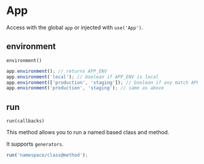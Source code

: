 # App

Access with the global `app` or injected with `use('App')`.


## environment
`environment()`

```js
app.environment(); // returns APP_ENV
app.environment('local'); // boolean if APP_ENV is local
app.environment(['production', 'staging']); // boolean if any match APP_ENV
app.environment('production', 'staging'); // same as above
```


## run
`run(callbacks)`

This method allows you to run a named based class and method.

It supports `generators`.

```js
run('namespace/class@method');
```